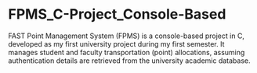 # FPMS_C-Project_Console-Based
FAST Point Management System (FPMS) is a console-based project in C, developed as my first university project during my first semester. It manages student and faculty transportation (point) allocations, assuming authentication details are retrieved from the university academic database.

